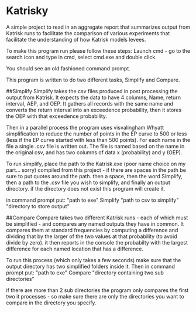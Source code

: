 # Katrisky

A simple project to read in an aggregate report that summarizes output from Katrisk runs to facilitate the comparison of various experiments that facilitate the understanding of how Katrisk models levees.

To make this program run please follow these steps:
Launch cmd - go to the search icon and type in cmd, select cmd.exe and double click.

You should see an old fashioned command prompt. 

This program is written to do two different tasks, Simplify and Compare.

##Simplify
Simplify takes the csv files produced in post processing the output from Katrisk. It expects the data to have 4 columns, Name, return interval, AEP, and OEP. It gathers all records with the same name and converts the return interval into an exceedence probability, then it stores the OEP with that exceedence probability.

Then in a parallel process the program uses visvalingham Whyatt simplification to reduce the number of points in the EP curve to 500 or less (less if the EP curve started with less than 500 points). For each name in the file a single .csv file is written out. The file is named based on the name in the original csv, and has two columns of data x (probability) and y (OEP).

To run simplify, place the path to the Katrisk.exe (poor name choice on my part... sorry) compiled from this project - if there are spaces in the path be sure to put quotes around the path. then a space, then the word Simplify, then a path to the .csv file you wish to simplify, and finally an output directory. if the directory does not exist this program will create it.

in command prompt put:
"path to exe" Simplify "path to csv to simplify" "directory to store output"

##Compare
Compare takes two different Katrisk runs - each of which must be simplified - and compares any named outputs they have in common. It compares them at standard frequencies by computing a difference and dividing that by the larger of the two values at that probability (to avoid divide by zero). it then reports in the console the probabilty with the largest difference for each named location that has a difference. 

To run this process (which only takes a few seconds) make sure that the output directory has two simplified folders inside it. Then in command prompt put:
"path to exe" Compare "directory containing two sub directories"

if there are more than 2 sub directories the program only compares the first two it processes - so make sure there are only the directories you want to compare in the directory you specify.
